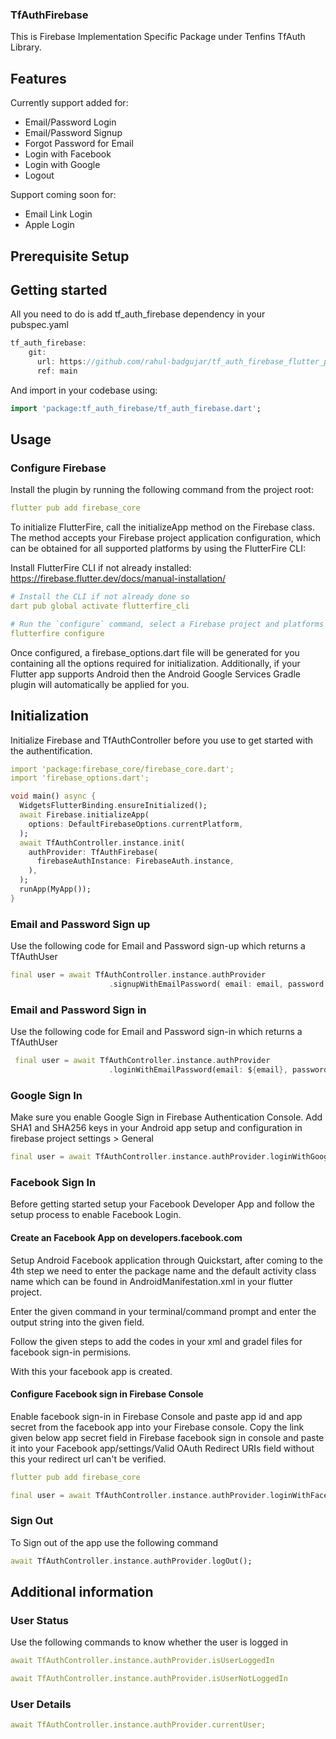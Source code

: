 ### TfAuthFirebase
This is Firebase Implementation Specific Package under Tenfins TfAuth Library.

## Features

Currently support added for:

- Email/Password Login
- Email/Password Signup
- Forgot Password for Email
- Login with Facebook
- Login with Google
- Logout

Support coming soon for:

- Email Link Login
- Apple Login

## Prerequisite Setup



## Getting started

All you need to do is add tf_auth_firebase dependency in your pubspec.yaml

```dart
tf_auth_firebase:
    git:
      url: https://github.com/rahul-badgujar/tf_auth_firebase_flutter_package.git
      ref: main
```

And import in your codebase using:

```dart
import 'package:tf_auth_firebase/tf_auth_firebase.dart';
```

## Usage

### Configure Firebase

Install the plugin by running the following command from the project root:
```yaml
flutter pub add firebase_core
```
To initialize FlutterFire, call the initializeApp method on the Firebase class. The method accepts your Firebase project application configuration, which can be obtained for all supported platforms by using the FlutterFire CLI:

Install FlutterFire CLI if not already installed:
https://firebase.flutter.dev/docs/manual-installation/


```yaml
# Install the CLI if not already done so
dart pub global activate flutterfire_cli

# Run the `configure` command, select a Firebase project and platforms
flutterfire configure
```

Once configured, a firebase_options.dart file will be generated for you containing all the options required for initialization. Additionally, if your Flutter app supports Android then the Android Google Services Gradle plugin will automatically be applied for you.

## Initialization

Initialize Firebase and TfAuthController before you use to get started with the authentification.
```yaml
import 'package:firebase_core/firebase_core.dart';
import 'firebase_options.dart';
```

```dart
void main() async {
  WidgetsFlutterBinding.ensureInitialized();
  await Firebase.initializeApp(
    options: DefaultFirebaseOptions.currentPlatform,
  );
  await TfAuthController.instance.init(
    authProvider: TfAuthFirebase(
      firebaseAuthInstance: FirebaseAuth.instance,
    ),
  );
  runApp(MyApp());
}
```
### Email and Password Sign up

Use the following code for Email and Password sign-up which returns a TfAuthUser

```dart
final user = await TfAuthController.instance.authProvider
                      .signupWithEmailPassword( email: email, password: password);
```

### Email and Password Sign in

Use the following code for Email and Password sign-in which returns a TfAuthUser

```dart
 final user = await TfAuthController.instance.authProvider
                      .loginWithEmailPassword(email: ${email}, password: ${password});
```


### Google Sign In

Make sure you enable Google Sign in Firebase Authentication Console.
Add SHA1 and SHA256 keys in your Android app setup and configuration in firebase project settings > General

```dart
final user = await TfAuthController.instance.authProvider.loginWithGoogle();
```

### Facebook Sign In

Before getting started setup your Facebook Developer App and follow the setup process to enable Facebook Login.

#### Create an Facebook App on developers.facebook.com

Setup Android Facebook application through Quickstart, after coming to the 4th step we need to enter the package name and the default activity class name which can be found in AndroidManifestation.xml in your flutter project.

Enter the given command in your terminal/command prompt and enter the output string into the given field.

Follow the given steps to add the codes in your xml and gradel files for facebook sign-in permisions.

With this your facebook app is created.

#### Configure Facebook sign in Firebase Console

Enable facebook sign-in in Firebase Console and paste app id and app secret from the facebook app into your Firebase console. Copy the link given below app secret field in Firebase facebook sign in console and paste it into your Facebook app/settings/Valid OAuth Redirect URIs field without this your redirect url can't be verified.

```yaml
flutter pub add firebase_core
```

```dart
final user = await TfAuthController.instance.authProvider.loginWithFacebook();
```

### Sign Out
To Sign out of the app use the following command

```dart
await TfAuthController.instance.authProvider.logOut();
```


## Additional information

### User Status

Use the following commands to know whether the user is logged in
```yaml
await TfAuthController.instance.authProvider.isUserLoggedIn
```

```yaml
await TfAuthController.instance.authProvider.isUserNotLoggedIn
```
### User Details
```yaml
await TfAuthController.instance.authProvider.currentUser;
```
